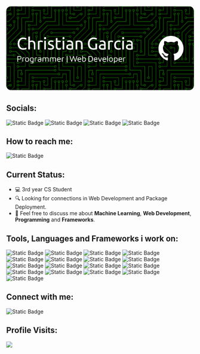 # ![github-header-image](assets/github-header-image.png)

## Socials:
<img alt="Static Badge" src="https://img.shields.io/badge/Christian_Garcia-blue?style=for-the-badge&logo=facebook&logoColor=white&link=https%3A%2F%2Fwww.facebook.com%2Fiyaniyan11"> <img alt="Static Badge" src="https://img.shields.io/badge/Christian_Garcia-%23E4405F?style=for-the-badge&logo=instagram&logoColor=white&link=https%3A%2F%2Fwww.instagram.com%2Fits_iyaniyan%3Figsh%3DMXU3bWx2ODhkN3hsNw%3D%3D"> 
<img alt="Static Badge" src="https://img.shields.io/badge/Christian_Garcia-%23FF0000?style=for-the-badge&logo=YouTube&logoColor=white&link=https%3A%2F%2Fwww.youtube.com%2F%40iyaniyan_11"> <img alt="Static Badge" src="https://img.shields.io/badge/Christian_Garcia-%2369C9D0?style=for-the-badge&logo=tiktok&logoColor=white&link=tiktok.com%2F%40iyaniyan0311">

## How to reach me:
<img alt="Static Badge" src="https://img.shields.io/badge/Christian_Garcia-%23DB4437?style=for-the-badge&logo=gmail&logoColor=white&link=iyaniyan03112003%40gmail.com">

## Current Status:
- 💻 3rd year CS Student
- 🔍 Looking for connections in Web Development and Package Deployment.
- 💬 Feel free to discuss me about **Machine Learning**, **Web Development**, **Programming** and **Frameworks**. 

## Tools, Languages and Frameworks i work on:
![Static Badge](https://img.shields.io/badge/Python-%233776AB?style=for-the-badge&logo=Python&logoColor=white)
![Static Badge](https://img.shields.io/badge/JavaScript-%23F7DF1E?style=for-the-badge&logo=JavaScript&logoColor=black)
![Static Badge](https://img.shields.io/badge/PHP-%234F5D95?style=for-the-badge&logo=Php&logoColor=white&logoSize=auto)
![Static Badge](https://img.shields.io/badge/HTML-%23E44D26?style=for-the-badge&logo=Html5&logoColor=white&logoSize=auto)
![Static Badge](https://img.shields.io/badge/Tailwind-%2338B2AC?style=for-the-badge&logo=Tailwindcss&logoColor=white&logoSize=auto)
![Static Badge](https://img.shields.io/badge/Termux-%231E90FF?style=for-the-badge&logo=GNU%20bash&logoColor=white&logoSize=auto)
![Static Badge](https://img.shields.io/badge/Flask-%23%23000000?style=for-the-badge&logo=Flask&logoColor=white&logoSize=auto)
![Static Badge](https://img.shields.io/badge/React-%2361DAFB?style=for-the-badge&logo=React&logoColor=black&logoSize=amg)
![Static Badge](https://img.shields.io/badge/Node.Js-%23339933?style=for-the-badge&logo=Node.js&logoColor=white&logoSize=amg)
![Static Badge](https://img.shields.io/badge/Git-%23F05032?style=for-the-badge&logo=Git&logoColor=white&logoSize=amg)
![Static Badge](https://img.shields.io/badge/xampp-%23FB7A24?style=for-the-badge&logo=Xampp&logoColor=white&logoSize=auto)
![Static Badge](https://img.shields.io/badge/Vs_Code-black?style=for-the-badge&logo=Visual-studio-code&logoColor=%23007ACC&logoSize=auto)
![Static Badge](https://img.shields.io/badge/PyCharm-%2300BFB3?style=for-the-badge&logo=Pycharm&logoColor=black&logoSize=auto)
![Static Badge](https://img.shields.io/badge/Jupyter-black?style=for-the-badge&logo=Jupyter&logoColor=%23F37626&logoSize=auto)
![Static Badge](https://img.shields.io/badge/Numpy-%23013243?style=for-the-badge&logo=Numpy&logoSize=auto)
![Static Badge](https://img.shields.io/badge/Pandas-white?style=for-the-badge&logo=Pandas&logoColor=%23150458&logoSize=auto)
![Static Badge](https://img.shields.io/badge/Figma-%230ACF83?style=for-the-badge&logo=Figma&logoColor=white&logoSize=auto)

## Connect with me:
<img alt="Static Badge" src="https://img.shields.io/badge/kaggle-%2320BEFF?style=for-the-badge&logo=kaggle&logoColor=white&link=https%3A%2F%2Fwww.kaggle.com%2Fchristiangarcia0311">

## Profile Visits:
![](https://komarev.com/ghpvc/?username=christiangarcia0311&color=blue&style=for-the-badge)
